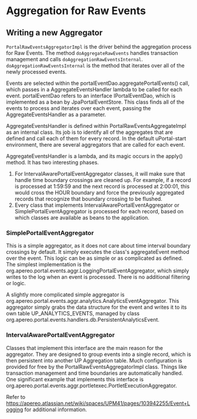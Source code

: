# Aggregation for Raw Events



## Writing a new Aggregator

`PortalRawEventsAggregatorImpl` is the driver behind the aggregation process for Raw Events.  The method `doAggregateRawEvents` handles transaction management and calls `doAggregationRawEventsInternal`. `doAggregationRawEventsInternal` is the method that iterates over all of the newly processed events.

Events are selected within the portalEventDao.aggregatePortalEvents() call, which passes in a AggregateEventsHandler lambda to be called for each event.  portalEventDao refers to an interface IPortalEventDao, which is implemented as a bean by JpaPortalEventStore.  This class finds all of the events to process and iterates over each event,
passing the AggregateEventsHandler as a parameter.

AggregateEventsHandler is defined within PortalRawEventsAggregateImpl as an internal class.  Its job is to identify all of the aggregates that are defined and call each of them for every record.  In the default uPortal-start environment, there are several aggregators that are called for each event.

AggregateEventsHandler is a lambda, and its magic occurs in the apply() method.  It has two interesting phases.

1. For IntervalAwarePortalEventAggregator classes, it will make sure that handle time boundary crossings are cleaned up.  For example, if a record is processed at 1:59:59 and the next record is processed at 2:00:01, this would cross the HOUR boundary and force the previously aggregated records that recognize that boundary crossing to be flushed.
2. Every class that implements IntervalAwarePortalEventAggregator or SimplePortalEventAggregator is processed for each record, based on which classes are available as beans to the application.

### SimplePortalEventAggregator

This is a simple aggregator, as it does not care about time interval boundary crossings by default.  It simply executes the class's aggregateEvent method over the event.  This logic can be as simple or as complicated as defined.  The simplest implementation is the org.apereo.portal.events.aggr.LoggingPortalEventAggregator, which simply writes to the log when an event is processed.  There is no additional filtering or logic.

A slightly more complicated simple aggregator is org.apereo.portal.events.aggr.analytics.AnalyticsEventAggregator.  This aggregator simply grabs the data structure for the event and writes it to its own table UP_ANALYTICS_EVENTS, managed by class org.apereo.portal.events.handlers.db.PersistentAnalyticsEvent.

### IntervalAwarePortalEventAggregator

Classes that implement this interface are the main reason for the aggregator.  They are designed to group events into a single record, which is then persistent into another UP Aggregation table.  Much configuration is provided for free by the PortalRawEventsAggregatorImpl class.  Things like transaction management and time boundaries are automatically handled.  One significant example that implements this interface is org.apereo.portal.events.aggr.portletexec.PortletExecutionAggregator.

Refer to https://apereo.atlassian.net/wiki/spaces/UPM41/pages/103942255/Event+Logging for additional information.


